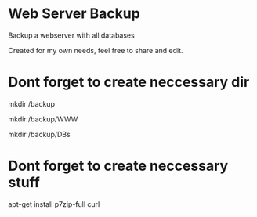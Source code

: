 # Web Server Backup
Backup a webserver with all databases

Created for my own needs, feel free to share and edit.

# Dont forget to create neccessary dir
mkdir /backup

mkdir /backup/WWW

mkdir /backup/DBs

# Dont forget to create neccessary stuff
apt-get install p7zip-full curl
